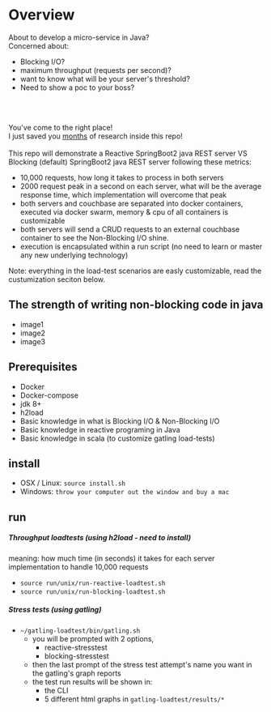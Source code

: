 # Overview
About to develop a micro-service in Java? <br>
Concerned about: 
* Blocking I/O?
* maximum throughput (requests per second)?
* want to know what will be your server's threshold?
* Need to show a poc to your boss?
<br>
<br>


You've come to the right place!
<br>
I just saved you <u>months</u> of research inside this repo!
<br>
<br>
This repo will demonstrate a Reactive SpringBoot2 java REST server VS Blocking (default) SpringBoot2 java REST server following these metrics:
* 10,000 requests, how long it takes to process in both servers
* 2000 request peak in a second on each server, what will be the average response time, which implementation will overcome that peak
* both servers and couchbase are separated into docker containers, executed via docker swarm, memory & cpu of all containers is customizable 
* both servers will send a CRUD requests to an external couchbase container to see the Non-Blocking I/O shine.
* execution is encapsulated within a run script (no need to learn or master any new underlying technology)

Note: everything in the load-test scenarios are easly customizable, read the custumization seciton below.

## The strength of writing non-blocking code in java
* image1
* image2
* image3
 


## Prerequisites
* Docker
* Docker-compose
* jdk 8+
* h2load
* Basic knowledge in what is Blocking I/O & Non-Blocking I/O
* Basic knowledge in reactive programing in Java
* Basic knowledge in scala (to customize gatling load-tests)




## install
* OSX / Linux:   ```source install.sh```
* Windows: ```throw your computer out the window and buy a mac```

## run

##### Throughput loadtests (using h2load - need to install) 
meaning: how much time (in seconds) it takes for each server implementation to handle 10,000 requests
* ```source run/unix/run-reactive-loadtest.sh```
* ```source run/unix/run-blocking-loadtest.sh```


##### Stress tests (using gatling)

* ```~/gatling-loadtest/bin/gatling.sh```
    * you will be prompted with 2 options,
        * reactive-stresstest
        * blocking-stresstest
    * then the last prompt of the stress test attempt's name you want in the gatling's graph reports
    * the test run results will be shown in:
        * the CLI
        * 5 different html graphs in ```gatling-loadtest/results/*```


